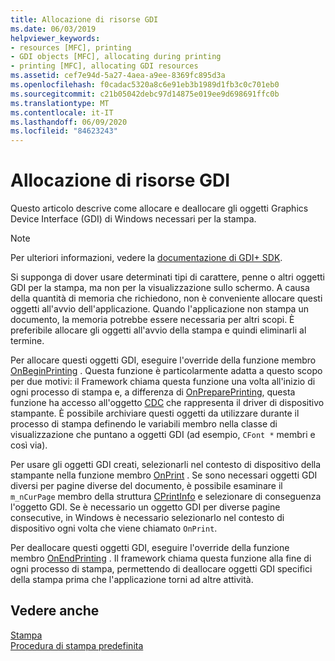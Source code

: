 ```yaml
---
title: Allocazione di risorse GDI
ms.date: 06/03/2019
helpviewer_keywords:
- resources [MFC], printing
- GDI objects [MFC], allocating during printing
- printing [MFC], allocating GDI resources
ms.assetid: cef7e94d-5a27-4aea-a9ee-8369fc895d3a
ms.openlocfilehash: f0cadac5320a8c6e91eb3b1989d1fb3c0c701eb0
ms.sourcegitcommit: c21b05042debc97d14875e019ee9d698691ffc0b
ms.translationtype: MT
ms.contentlocale: it-IT
ms.lasthandoff: 06/09/2020
ms.locfileid: "84623243"
---
```

# <a name="allocating-gdi-resources"></a>Allocazione di risorse GDI

Questo articolo descrive come allocare e deallocare gli oggetti Graphics Device Interface (GDI) di Windows necessari per la stampa.

> [!NOTE]
> Per ulteriori informazioni, vedere la [documentazione di GDI+ SDK](/windows/win32/gdiplus/-gdiplus-gdi-start).

Si supponga di dover usare determinati tipi di carattere, penne o altri oggetti GDI per la stampa, ma non per la visualizzazione sullo schermo. A causa della quantità di memoria che richiedono, non è conveniente allocare questi oggetti all'avvio dell'applicazione. Quando l'applicazione non stampa un documento, la memoria potrebbe essere necessaria per altri scopi. È preferibile allocare gli oggetti all'avvio della stampa e quindi eliminarli al termine.

Per allocare questi oggetti GDI, eseguire l'override della funzione membro [OnBeginPrinting](reference/cview-class.md#onbeginprinting) . Questa funzione è particolarmente adatta a questo scopo per due motivi: il Framework chiama questa funzione una volta all'inizio di ogni processo di stampa e, a differenza di [OnPreparePrinting](reference/cview-class.md#onprepareprinting), questa funzione ha accesso all'oggetto [CDC](reference/cdc-class.md) che rappresenta il driver di dispositivo stampante. È possibile archiviare questi oggetti da utilizzare durante il processo di stampa definendo le variabili membro nella classe di visualizzazione che puntano a oggetti GDI (ad esempio, `CFont *` membri e così via).

Per usare gli oggetti GDI creati, selezionarli nel contesto di dispositivo della stampante nella funzione membro [OnPrint](reference/cview-class.md#onprint) . Se sono necessari oggetti GDI diversi per pagine diverse del documento, è possibile esaminare il `m_nCurPage` membro della struttura [CPrintInfo](reference/cprintinfo-structure.md) e selezionare di conseguenza l'oggetto GDI. Se è necessario un oggetto GDI per diverse pagine consecutive, in Windows è necessario selezionarlo nel contesto di dispositivo ogni volta che viene chiamato `OnPrint`.

Per deallocare questi oggetti GDI, eseguire l'override della funzione membro [OnEndPrinting](reference/cview-class.md#onendprinting) . Il framework chiama questa funzione alla fine di ogni processo di stampa, permettendo di deallocare oggetti GDI specifici della stampa prima che l'applicazione torni ad altre attività.

## <a name="see-also"></a>Vedere anche

[Stampa](printing.md)<br/>
[Procedura di stampa predefinita](how-default-printing-is-done.md)
